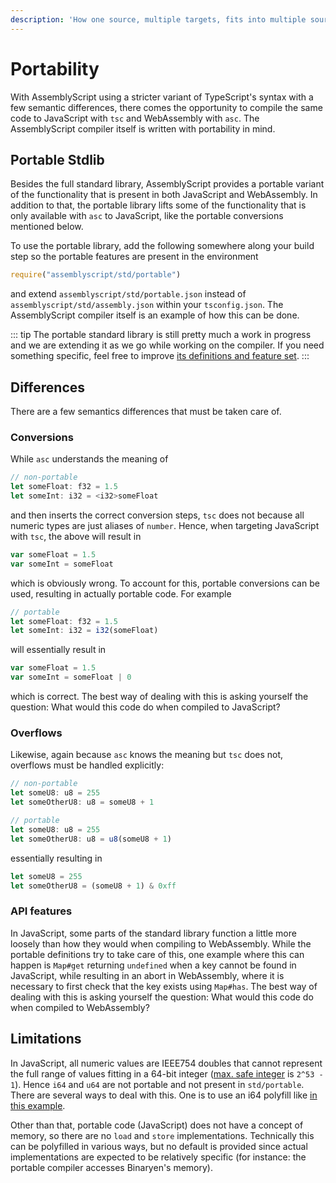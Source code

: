 ```yaml
---
description: 'How one source, multiple targets, fits into multiple sources, one target.'
---
```


# Portability

With AssemblyScript using a stricter variant of TypeScript's syntax with a few semantic differences, there comes the opportunity to compile the same code to JavaScript with `tsc` and WebAssembly with `asc`. The AssemblyScript compiler itself is written with portability in mind.

## Portable Stdlib

Besides the full standard library, AssemblyScript provides a portable variant of the functionality that is present in both JavaScript and WebAssembly. In addition to that, the portable library lifts some of the functionality that is only available with `asc` to JavaScript, like the portable conversions mentioned below.

To use the portable library, add the following somewhere along your build step so the portable features are present in the environment

```js
require("assemblyscript/std/portable")
```

and extend `assemblyscript/std/portable.json` instead of `assemblyscript/std/assembly.json` within your `tsconfig.json`. The AssemblyScript compiler itself is an example of how this can be done.

::: tip
The portable standard library is still pretty much a work in progress and we are extending it as we go while working on the compiler. If you need something specific, feel free to improve [its definitions and feature set](https://github.com/AssemblyScript/assemblyscript/tree/master/std/portable).
:::

## Differences

There are a few semantics differences that must be taken care of.

### Conversions

While `asc` understands the meaning of

```ts
// non-portable
let someFloat: f32 = 1.5
let someInt: i32 = <i32>someFloat
```

and then inserts the correct conversion steps, `tsc` does not because all numeric types are just aliases of `number`. Hence, when targeting JavaScript with `tsc`, the above will result in

```js
var someFloat = 1.5
var someInt = someFloat
```

which is obviously wrong. To account for this, portable conversions can be used, resulting in actually portable code. For example

```ts
// portable
let someFloat: f32 = 1.5
let someInt: i32 = i32(someFloat)
```

will essentially result in

```js
var someFloat = 1.5
var someInt = someFloat | 0
```

which is correct. The best way of dealing with this is asking yourself the question: What would this code do when compiled to JavaScript?

### Overflows

Likewise, again because `asc` knows the meaning but `tsc` does not, overflows must be handled explicitly:

```ts
// non-portable
let someU8: u8 = 255
let someOtherU8: u8 = someU8 + 1
```

```ts
// portable
let someU8: u8 = 255
let someOtherU8: u8 = u8(someU8 + 1)
```

essentially resulting in

```js
let someU8 = 255
let someOtherU8 = (someU8 + 1) & 0xff
```

### API features

In JavaScript, some parts of the standard library function a little more loosely than how they would when compiling to WebAssembly. While the portable definitions try to take care of this, one example where this can happen is `Map#get` returning `undefined` when a key cannot be found in JavaScript, while resulting in an abort in WebAssembly, where it is necessary to first check that the key exists using `Map#has`. The best way of dealing with this is asking yourself the question: What would this code do when compiled to WebAssembly?

## Limitations

In JavaScript, all numeric values are IEEE754 doubles that cannot represent the full range of values fitting in a 64-bit integer \([max. safe integer](https://developer.mozilla.org/en-US/docs/Web/JavaScript/Reference/Global_Objects/Number/MAX_SAFE_INTEGER) is `2^53 - 1`\). Hence `i64` and `u64` are not portable and not present in `std/portable`. There are several ways to deal with this. One is to use an i64 polyfill like [in this example](https://github.com/AssemblyScript/examples/tree/master/i64).

Other than that, portable code \(JavaScript\) does not have a concept of memory, so there are no `load` and `store` implementations. Technically this can be polyfilled in various ways, but no default is provided since actual implementations are expected to be relatively specific \(for instance: the portable compiler accesses Binaryen's memory\).
